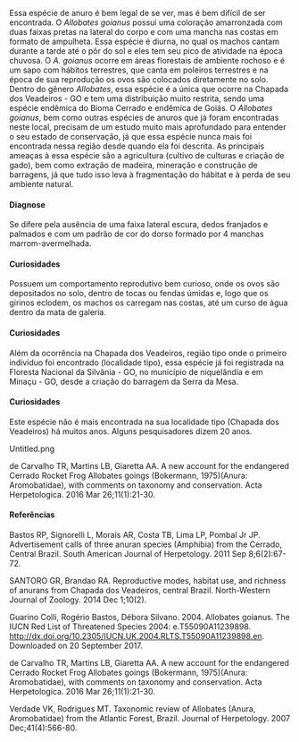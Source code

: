 ﻿Essa espécie de anuro é bem legal de se ver, mas é bem difícil de ser encontrada. O *Allobates goianus* possui uma coloração amarronzada com duas faixas pretas na lateral do corpo e com uma mancha nas costas em formato de ampulheta.
Essa espécie é diurna, no qual os machos cantam durante a tarde até o pôr do sol e eles tem seu pico de atividade na época chuvosa. O *A. goianus* ocorre em áreas florestais de ambiente rochoso e é um sapo com hábitos terrestres, que canta em <glossario>poleiros</glossario> terrestres e na época de sua reprodução os ovos são colocados diretamente no solo. Dentro do gênero *Allobates*, essa espécie é a única que ocorre na Chapada dos Veadeiros - GO e tem uma distribuição muito restrita, sendo uma espécie endêmica do Bioma Cerrado e endêmica de Goiás.
O *Allobates goianus*, bem como outras espécies de anuros que já foram encontradas neste local, precisam de um estudo muito mais aprofundado para entender o seu estado de conservação, já que essa espécie nunca mais foi encontrada nessa região desde quando ela foi descrita. As principais ameaças à essa espécie são a agricultura (cultivo de culturas e criação de gado), bem como extração de madeira, mineração e construção de barragens, já que tudo isso leva à fragmentação do hábitat e à perda de seu ambiente natural.
 
#### Diagnose
Se difere pela ausência de uma faixa lateral escura, dedos franjados e palmados e com um padrão de cor do dorso formado por 4 manchas marrom-avermelhada.


#### Curiosidades
Possuem um comportamento reprodutivo bem curioso, onde os ovos são depositados no solo, dentro de tocas ou fendas úmidas e, logo que os girinos eclodem, os machos os carregam nas costas, até um curso de água dentro da mata de galeria.


#### Curiosidades
Além da ocorrência na Chapada dos Veadeiros, região tipo onde o primeiro indivíduo foi encontrado (localidade tipo), essa espécie já foi registrada na Floresta Nacional da Silvânia - GO, no município de niquelândia e em Minaçu - GO, desde a criação do barragem da Serra da Mesa.


#### Curiosidades
Este espécie não é mais encontrada na sua localidade tipo (Chapada dos Veadeiros) há muitos anos. Alguns pesquisadores dizem 20 anos.




 Untitled.png 

de Carvalho TR, Martins LB, Giaretta AA. A new account for the endangered Cerrado Rocket Frog Allobates goings (Bokermann, 1975)(Anura: Aromobatidae), with comments on taxonomy and conservation. Acta Herpetologica. 2016 Mar 26;11(1):21-30.


#### Referências
Bastos RP, Signorelli L, Morais AR, Costa TB, Lima LP, Pombal Jr JP. Advertisement calls of three anuran species (Amphibia) from the Cerrado, Central Brazil. South American Journal of Herpetology. 2011 Sep 8;6(2):67-72.


SANTORO GR, Brandao RA. Reproductive modes, habitat use, and richness of anurans from Chapada dos Veadeiros, central Brazil. North-Western Journal of Zoology. 2014 Dec 1;10(2).


Guarino Colli, Rogério Bastos, Débora Silvano. 2004. Allobates goianus. The IUCN Red List of Threatened Species 2004: e.T55090A11239898. http://dx.doi.org/10.2305/IUCN.UK.2004.RLTS.T55090A11239898.en. Downloaded on 20 September 2017.


de Carvalho TR, Martins LB, Giaretta AA. A new account for the endangered Cerrado Rocket Frog Allobates goings (Bokermann, 1975)(Anura: Aromobatidae), with comments on taxonomy and conservation. Acta Herpetologica. 2016 Mar 26;11(1):21-30.


Verdade VK, Rodrigues MT. Taxonomic review of Allobates (Anura, Aromobatidae) from the Atlantic Forest, Brazil. Journal of Herpetology. 2007 Dec;41(4):566-80.